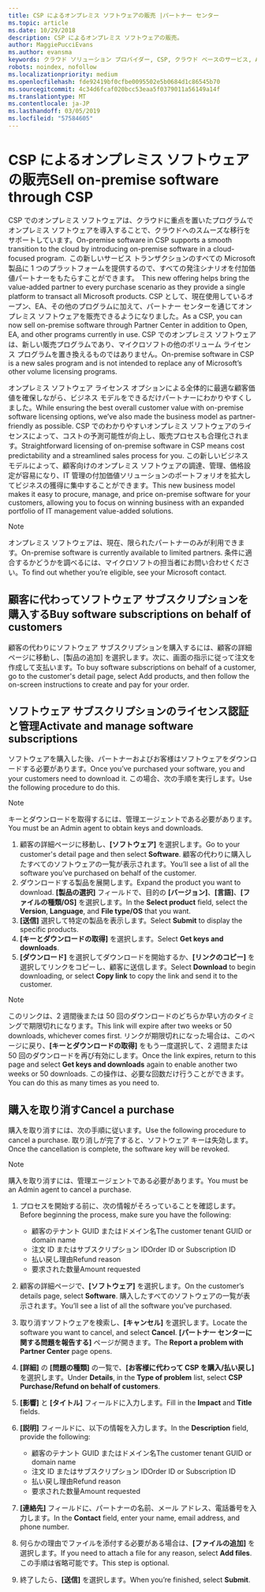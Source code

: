 ```yaml
---
title: CSP によるオンプレミス ソフトウェアの販売 |パートナー センター
ms.topic: article
ms.date: 10/29/2018
description: CSP によるオンプレミス ソフトウェアの販売。
author: MaggiePucciEvans
ms.author: evansma
keywords: クラウド ソリューション プロバイダー, CSP, クラウド ベースのサービス, Azure, Office 365, Dynamics, CSP パートナ, CSP での販売, 直接パートナー, CSP 直接パートナー, CSP 間接リセラー, 直接 CSP, 間接 CSP, 直接モデル, 間接モデル, 間接リセラー, 間接プロバイダー, プロバイダー, ディストリビューター, クラウド ソリューション プロバイダー プログラム
robots: noindex, nofollow
ms.localizationpriority: medium
ms.openlocfilehash: fde92419bf0cfbe0095502e5b0684d1c86545b70
ms.sourcegitcommit: 4c34d6fcaf020bcc53eaa5f0379011a56149a14f
ms.translationtype: MT
ms.contentlocale: ja-JP
ms.lasthandoff: 03/05/2019
ms.locfileid: "57584605"
---
```

# <a name="sell-on-premise-software-through-csp"></a><span data-ttu-id="65f51-104">CSP によるオンプレミス ソフトウェアの販売</span><span class="sxs-lookup"><span data-stu-id="65f51-104">Sell on-premise software through CSP</span></span>

<span data-ttu-id="65f51-105">CSP でのオンプレミス ソフトウェアは、クラウドに重点を置いたプログラムでオンプレミス ソフトウェアを導入することで、クラウドへのスムーズな移行をサポートしています。</span><span class="sxs-lookup"><span data-stu-id="65f51-105">On-premise software in CSP supports a smooth transition to the cloud by introducing on-premise software in a cloud-focused program.</span></span><span data-ttu-id="65f51-106">  この新しいサービス トランザクションのすべての Microsoft 製品に 1 つのプラットフォームを提供するので、すべての発注シナリオを付加価値パートナーをもたらすことができます。</span><span class="sxs-lookup"><span data-stu-id="65f51-106">  This new offering helps bring the value-added partner to every purchase scenario as they provide a single platform to transact all Microsoft products.</span></span> <span data-ttu-id="65f51-107">CSP として、現在使用しているオープン、EA、その他のプログラムに加えて、パートナー センターを通じてオンプレミス ソフトウェアを販売できるようになりました。</span><span class="sxs-lookup"><span data-stu-id="65f51-107">As a CSP, you can now sell on-premise software through Partner Center in addition to Open, EA, and other programs currently in use.</span></span> <span data-ttu-id="65f51-108">CSP でのオンプレミス ソフトウェアは、新しい販売プログラムであり、マイクロソフトの他のボリューム ライセンス プログラムを置き換えるものではありません。</span><span class="sxs-lookup"><span data-stu-id="65f51-108">On-premise software in CSP is a new sales program and is not intended to replace any of Microsoft’s other volume licensing programs.</span></span> 
 
<span data-ttu-id="65f51-109">オンプレミス ソフトウェア ライセンス オプションによる全体的に最適な顧客価値を確保しながら、ビジネス モデルをできるだけパートナーにわかりやすくしました。</span><span class="sxs-lookup"><span data-stu-id="65f51-109">While ensuring the best overall customer value with on-premise software licensing options, we’ve also made the business model as partner-friendly as possible.</span></span> <span data-ttu-id="65f51-110">CSP でのわかりやすいオンプレミス ソフトウェアのライセンスによって、コストの予測可能性が向上し、販売プロセスも合理化されます。</span><span class="sxs-lookup"><span data-stu-id="65f51-110">Straightforward licensing of on-premise software in CSP means cost predictability and a streamlined sales process for you.</span></span> <span data-ttu-id="65f51-111">この新しいビジネス モデルによって、顧客向けのオンプレミス ソフトウェアの調達、管理、価格設定が容易になり、IT 管理の付加価値ソリューションのポートフォリオを拡大してビジネスの獲得に集中することができます。</span><span class="sxs-lookup"><span data-stu-id="65f51-111">This new business model makes it easy to procure, manage, and price on-premise software for your customers, allowing you to focus on winning business with an expanded portfolio of IT management value-added solutions.</span></span> 

>[!NOTE]
><span data-ttu-id="65f51-112">オンプレミス ソフトウェアは、現在、限られたパートナーのみが利用できます。</span><span class="sxs-lookup"><span data-stu-id="65f51-112">On-premise software is currently available to limited partners.</span></span> <span data-ttu-id="65f51-113">条件に適合するかどうかを調べるには、マイクロソフトの担当者にお問い合わせください。</span><span class="sxs-lookup"><span data-stu-id="65f51-113">To find out whether you’re eligible, see your Microsoft contact.</span></span> 


## <a name="buy-software-subscriptions-on-behalf-of-customers"></a><span data-ttu-id="65f51-114">顧客に代わってソフトウェア サブスクリプションを購入する</span><span class="sxs-lookup"><span data-stu-id="65f51-114">Buy software subscriptions on behalf of customers</span></span>

<span data-ttu-id="65f51-115">顧客の代わりにソフトウェア サブスクリプションを購入するには、顧客の詳細ページに移動し、[製品の追加] を選択します。次に、画面の指示に従って注文を作成して支払います。</span><span class="sxs-lookup"><span data-stu-id="65f51-115">To buy software subscriptions on behalf of a customer, go to the customer's detail page, select Add products, and then follow the on-screen instructions to create and pay for your order.</span></span>

## <a name="activate-and-manage-software-subscriptions"></a><span data-ttu-id="65f51-116">ソフトウェア サブスクリプションのライセンス認証と管理</span><span class="sxs-lookup"><span data-stu-id="65f51-116">Activate and manage software subscriptions</span></span>

<span data-ttu-id="65f51-117">ソフトウェアを購入した後、パートナーおよびお客様はソフトウェアをダウンロードする必要があります。</span><span class="sxs-lookup"><span data-stu-id="65f51-117">Once you’ve purchased your software, you and your customers need to download it.</span></span> <span data-ttu-id="65f51-118">この場合、次の手順を実行します。</span><span class="sxs-lookup"><span data-stu-id="65f51-118">Use the following procedure to do this.</span></span> 

>[!NOTE]
><span data-ttu-id="65f51-119">キーとダウンロードを取得するには、管理エージェントである必要があります。</span><span class="sxs-lookup"><span data-stu-id="65f51-119">You must be an Admin agent to obtain keys and downloads.</span></span> 

1. <span data-ttu-id="65f51-120">顧客の詳細ページに移動し、**[ソフトウェア]** を選択します。</span><span class="sxs-lookup"><span data-stu-id="65f51-120">Go to your customer's detail page and then select **Software**.</span></span> <span data-ttu-id="65f51-121">顧客の代わりに購入したすべてのソフトウェアの一覧が表示されます。</span><span class="sxs-lookup"><span data-stu-id="65f51-121">You’ll see a list of all the software you’ve purchased on behalf of the customer.</span></span> 
2.  <span data-ttu-id="65f51-122">ダウンロードする製品を展開します。</span><span class="sxs-lookup"><span data-stu-id="65f51-122">Expand the product you want to download.</span></span> <span data-ttu-id="65f51-123">**[製品の選択]** フィールドで、目的の **[バージョン]**、**[言語]**、**[ファイルの種類/OS]** を選択します。</span><span class="sxs-lookup"><span data-stu-id="65f51-123">In the **Select product** field, select the **Version**, **Language**, and **File type/OS** that you want.</span></span> 
3.  <span data-ttu-id="65f51-124">**[送信]** 選択して特定の製品を表示します。</span><span class="sxs-lookup"><span data-stu-id="65f51-124">Select **Submit** to display the specific products.</span></span> 
4.  <span data-ttu-id="65f51-125">**[キーとダウンロードの取得]** を選択します。</span><span class="sxs-lookup"><span data-stu-id="65f51-125">Select **Get keys and downloads**.</span></span> 
5.  <span data-ttu-id="65f51-126">**[ダウンロード]** を選択してダウンロードを開始するか、**[リンクのコピー]** を選択してリンクをコピーし、顧客に送信します。</span><span class="sxs-lookup"><span data-stu-id="65f51-126">Select **Download** to begin downloading, or select **Copy link** to copy the link and send it to the customer.</span></span> 

>[!NOTE]
><span data-ttu-id="65f51-127">このリンクは、2 週間後または 50 回のダウンロードのどちらか早い方のタイミングで期限切れになります。</span><span class="sxs-lookup"><span data-stu-id="65f51-127">This link will expire after two weeks or 50 downloads, whichever comes first.</span></span> <span data-ttu-id="65f51-128">リンクが期限切れになった場合は、このページに戻り、**[キーとダウンロードの取得]** をもう一度選択して、2 週間または 50 回のダウンロードを再び有効にします。</span><span class="sxs-lookup"><span data-stu-id="65f51-128">Once the link expires, return to this page and select **Get keys and downloads** again to enable another two weeks or 50 downloads.</span></span> <span data-ttu-id="65f51-129">この操作は、必要な回数だけ行うことができます。</span><span class="sxs-lookup"><span data-stu-id="65f51-129">You can do this as many times as you need to.</span></span> 


## <a name="cancel-a-purchase"></a><span data-ttu-id="65f51-130">購入を取り消す</span><span class="sxs-lookup"><span data-stu-id="65f51-130">Cancel a purchase</span></span>
<span data-ttu-id="65f51-131">購入を取り消すには、次の手順に従います。</span><span class="sxs-lookup"><span data-stu-id="65f51-131">Use the following procedure to cancel a purchase.</span></span> <span data-ttu-id="65f51-132">取り消しが完了すると、ソフトウェア キーは失効します。</span><span class="sxs-lookup"><span data-stu-id="65f51-132">Once the cancellation is complete, the software key will be revoked.</span></span> 

>[!NOTE]
><span data-ttu-id="65f51-133">購入を取り消すには、管理エージェントである必要があります。</span><span class="sxs-lookup"><span data-stu-id="65f51-133">You must be an Admin agent to cancel a purchase.</span></span> 

1.  <span data-ttu-id="65f51-134">プロセスを開始する前に、次の情報がそろっていることを確認します。</span><span class="sxs-lookup"><span data-stu-id="65f51-134">Before beginning the process, make sure you have the following:</span></span> 
    -   <span data-ttu-id="65f51-135">顧客のテナント GUID またはドメイン名</span><span class="sxs-lookup"><span data-stu-id="65f51-135">The customer tenant GUID or domain name</span></span>
    -   <span data-ttu-id="65f51-136">注文 ID またはサブスクリプション ID</span><span class="sxs-lookup"><span data-stu-id="65f51-136">Order ID or Subscription ID</span></span>
    -   <span data-ttu-id="65f51-137">払い戻し理由</span><span class="sxs-lookup"><span data-stu-id="65f51-137">Refund reason</span></span>
    -   <span data-ttu-id="65f51-138">要求された数量</span><span class="sxs-lookup"><span data-stu-id="65f51-138">Amount requested</span></span>

2.  <span data-ttu-id="65f51-139">顧客の詳細ページで、**[ソフトウェア]** を選択します。</span><span class="sxs-lookup"><span data-stu-id="65f51-139">On the customer’s details page, select **Software**.</span></span> <span data-ttu-id="65f51-140">購入したすべてのソフトウェアの一覧が表示されます。</span><span class="sxs-lookup"><span data-stu-id="65f51-140">You’ll see a list of all the software you’ve purchased.</span></span> 

3.  <span data-ttu-id="65f51-141">取り消すソフトウェアを検索し、**[キャンセル]** を選択します。</span><span class="sxs-lookup"><span data-stu-id="65f51-141">Locate the software you want to cancel, and select **Cancel**.</span></span> <span data-ttu-id="65f51-142">**[パートナー センターに関する問題を報告する]** ページが開きます。</span><span class="sxs-lookup"><span data-stu-id="65f51-142">The **Report a problem with Partner Center** page opens.</span></span> 

4.  <span data-ttu-id="65f51-143">**[詳細]** の **[問題の種類]** の一覧で、**[お客様に代わって CSP を購入/払い戻し]** を選択します。</span><span class="sxs-lookup"><span data-stu-id="65f51-143">Under **Details**, in the **Type of problem** list, select **CSP Purchase/Refund on behalf of customers**.</span></span>

5.  <span data-ttu-id="65f51-144">**[影響]** と **[タイトル]** フィールドに入力します。</span><span class="sxs-lookup"><span data-stu-id="65f51-144">Fill in the **Impact** and **Title** fields.</span></span> 

6.  <span data-ttu-id="65f51-145">**[説明]** フィールドに、以下の情報を入力します。</span><span class="sxs-lookup"><span data-stu-id="65f51-145">In the **Description** field, provide the following:</span></span> 
    -   <span data-ttu-id="65f51-146">顧客のテナント GUID またはドメイン名</span><span class="sxs-lookup"><span data-stu-id="65f51-146">The customer tenant GUID or domain name</span></span>
    -   <span data-ttu-id="65f51-147">注文 ID またはサブスクリプション ID</span><span class="sxs-lookup"><span data-stu-id="65f51-147">Order ID or Subscription ID</span></span>
    -   <span data-ttu-id="65f51-148">払い戻し理由</span><span class="sxs-lookup"><span data-stu-id="65f51-148">Refund reason</span></span>
    -   <span data-ttu-id="65f51-149">要求された数量</span><span class="sxs-lookup"><span data-stu-id="65f51-149">Amount requested</span></span>

7.  <span data-ttu-id="65f51-150">**[連絡先]** フィールドに、パートナーの名前、メール アドレス、電話番号を入力します。</span><span class="sxs-lookup"><span data-stu-id="65f51-150">In the **Contact** field, enter your name, email address, and phone number.</span></span> 

8.  <span data-ttu-id="65f51-151">何らかの理由でファイルを添付する必要がある場合は、**[ファイルの追加]** を選択します。</span><span class="sxs-lookup"><span data-stu-id="65f51-151">If you need to attach a file for any reason, select **Add files**.</span></span> <span data-ttu-id="65f51-152">この手順は省略可能です。</span><span class="sxs-lookup"><span data-stu-id="65f51-152">This step is optional.</span></span> 

9.  <span data-ttu-id="65f51-153">終了したら、**[送信]** を選択します。</span><span class="sxs-lookup"><span data-stu-id="65f51-153">When you’re finished, select **Submit**.</span></span>